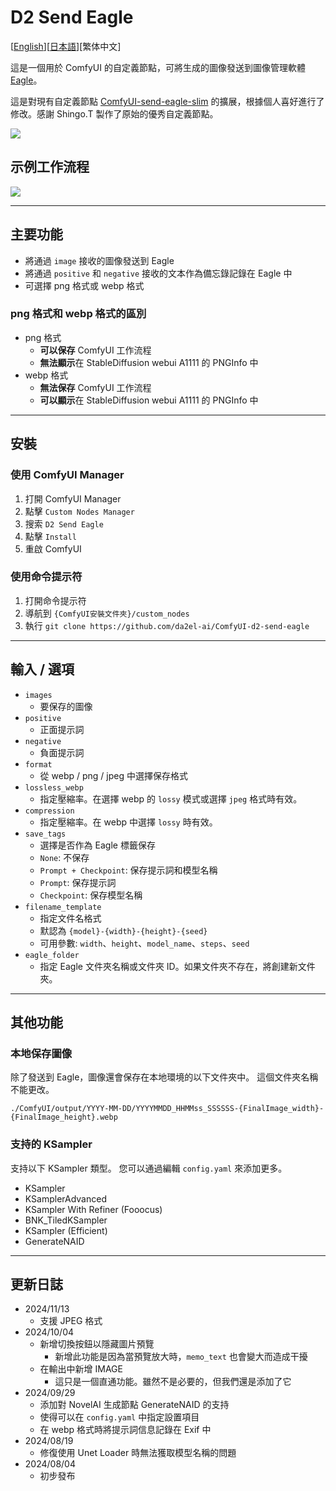 # D2 Send Eagle

[<a href="README.md">English</a>][<a href="README_ja.md">日本語</a>][繁体中文]

這是一個用於 ComfyUI 的自定義節點，可將生成的圖像發送到圖像管理軟體 [Eagle](https://en.eagle.cool/)。

這是對現有自定義節點 [ComfyUI-send-eagle-slim](https://github.com/shingo1228/ComfyUI-send-eagle-slim) 的擴展，根據個人喜好進行了修改。感謝 Shingo.T 製作了原始的優秀自定義節點。

<img src="img/image.png">


## 示例工作流程

<img src="img/sample_workflow.png">


---

## 主要功能

- 將通過 `image` 接收的圖像發送到 Eagle
- 將通過 `positive` 和 `negative` 接收的文本作為備忘錄記錄在 Eagle 中
- 可選擇 png 格式或 webp 格式

### png 格式和 webp 格式的區別

- png 格式
  - **可以保存** ComfyUI 工作流程
  - **無法顯示**在 StableDiffusion webui A1111 的 PNGInfo 中
- webp 格式
  - **無法保存** ComfyUI 工作流程
  - **可以顯示**在 StableDiffusion webui A1111 的 PNGInfo 中

---

## 安裝

### 使用 ComfyUI Manager

1. 打開 ComfyUI Manager
2. 點擊 `Custom Nodes Manager`
3. 搜索 `D2 Send Eagle`
4. 點擊 `Install`
5. 重啟 ComfyUI

### 使用命令提示符

1. 打開命令提示符
2. 導航到 `{ComfyUI安裝文件夾}/custom_nodes`
3. 執行 `git clone https://github.com/da2el-ai/ComfyUI-d2-send-eagle`

---

## 輸入 / 選項

- `images`
  - 要保存的圖像
- `positive`
  - 正面提示詞
- `negative`
  - 負面提示詞
- `format`
  - 從 webp / png / jpeg 中選擇保存格式
- `lossless_webp`
  - 指定壓縮率。在選擇 webp 的 `lossy` 模式或選擇 `jpeg` 格式時有效。
- `compression`
  - 指定壓縮率。在 webp 中選擇 `lossy` 時有效。
- `save_tags`
  - 選擇是否作為 Eagle 標籤保存
  - `None`: 不保存
  - `Prompt + Checkpoint`: 保存提示詞和模型名稱
  - `Prompt`: 保存提示詞
  - `Checkpoint`: 保存模型名稱
- `filename_template`
  - 指定文件名格式
  - 默認為 `{model}-{width}-{height}-{seed}`
  - 可用參數: `width`、`height`、`model_name`、`steps`、`seed`
- `eagle_folder`
  - 指定 Eagle 文件夾名稱或文件夾 ID。如果文件夾不存在，將創建新文件夾。

---

## 其他功能

### 本地保存圖像

除了發送到 Eagle，圖像還會保存在本地環境的以下文件夾中。
這個文件夾名稱不能更改。

`./ComfyUI/output/YYYY-MM-DD/YYYYMMDD_HHMMss_SSSSSS-{FinalImage_width}-{FinalImage_height}.webp`

### 支持的 KSampler

支持以下 KSampler 類型。
您可以通過編輯 `config.yaml` 來添加更多。

- KSampler
- KSamplerAdvanced
- KSampler With Refiner (Fooocus)
- BNK_TiledKSampler
- KSampler (Efficient)
- GenerateNAID

---

## 更新日誌

- 2024/11/13
  - 支援 JPEG 格式
- 2024/10/04
  - 新增切換按鈕以隱藏圖片預覽
    - 新增此功能是因為當預覽放大時，`memo_text` 也會變大而造成干擾
  - 在輸出中新增 IMAGE
    - 這只是一個直通功能。雖然不是必要的，但我們還是添加了它
- 2024/09/29
  - 添加對 NovelAI 生成節點 GenerateNAID 的支持
  - 使得可以在 `config.yaml` 中指定設置項目
  - 在 webp 格式時將提示詞信息記錄在 Exif 中
- 2024/08/19
  - 修復使用 Unet Loader 時無法獲取模型名稱的問題
- 2024/08/04
  - 初步發布
